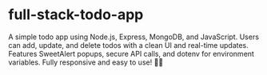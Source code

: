 # full-stack-todo-app
A simple todo app using Node.js, Express, MongoDB, and JavaScript. Users can add, update, and delete todos with a clean UI and real-time updates. Features SweetAlert popups, secure API calls, and dotenv for environment variables. Fully responsive and easy to use! 🎯✨
